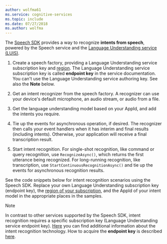 ```yaml
---
author: wolfma61
ms.service: cognitive-services
ms.topic: include
ms.date: 07/27/2018
ms.author: wolfma
---
```


<!-- N.B. no header, language-agnostic -->

The [Speech SDK](~/articles/cognitive-services/speech-service/speech-sdk.md) provides a way to recognize **intents from speech**, powered by the Speech service and the [Language Understanding service (LUIS)](https://luis.ai).

1. Create a speech factory, providing a Language Understanding service subscription key and [region](~/articles/cognitive-services/speech-service/regions.md#regions-for-intent-recognition). The Language Understanding service subscription key is called **endpoint key** in the service documentation. You can't use the Language Understanding service authoring key. See also the **Note** below.

1. Get an intent recognizer from the speech factory. A recognizer can use your device's default microphone, an audio stream, or audio from a file.

1. Get the language understanding model based on your AppId, and add the intents you require. 

1. Tie up the events for asynchronous operation, if desired. The recognizer then calls your event handlers when it has interim and final results (including intents). Otherwise, your application will receive a final transcription result.

1. Start intent recognition. For single-shot recognition, like command or query recognition, use `RecognizeAsync()`, which returns the first utterance being recognized. For long-running recognition, like transcription, use `StartContinuousRecognitionAsync()` and tie up the events for asynchronous recognition results.

See the code snippets below for intent recognition scenarios using the Speech SDK. Replace your own Language Understanding subscription key (endpoint key), the [region of your subscription](~/articles/cognitive-services/speech-service/regions.md#regions-for-intent-recognition), and the AppId of your intent model in the appropriate places in the samples.

> [!NOTE]
> In contrast to other services supported by the Speech SDK, intent recognition requires a specific subscription key (Language Understanding service endpoint key). [Here](https://www.luis.ai) you can find additional information about the intent recognition technology. How to acquire the **endpoint key** is described [here](https://docs.microsoft.com/en-us/azure/cognitive-services/LUIS/luis-how-to-azure-subscription#create-luis-endpoint-key).
